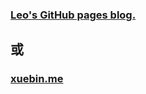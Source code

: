 ### [Leo's GitHub pages blog.](http://mrleo.github.io/blog/index.html)
## 或
### [xuebin.me](http://xuebin.me/index.html)
